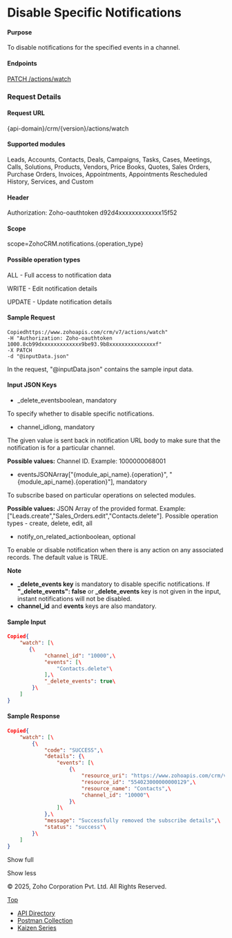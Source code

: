 
# Disable Specific Notifications

#### Purpose

To disable notifications for the specified events in a channel.

#### Endpoints

[PATCH /actions/watch](https://www.zoho.com/crm/developer/docs/api/v7/notifications/specific-disable.html)

### Request Details

#### Request URL

{api-domain}/crm/{version}/actions/watch

#### Supported modules

Leads, Accounts, Contacts, Deals, Campaigns, Tasks, Cases, Meetings, Calls, Solutions, Products, Vendors, Price Books, Quotes, Sales Orders, Purchase Orders, Invoices, Appointments, Appointments Rescheduled History, Services, and Custom

#### Header

Authorization: Zoho-oauthtoken d92d4xxxxxxxxxxxxx15f52

#### Scope

scope=ZohoCRM.notifications.{operation\_type}

#### Possible operation types

ALL - Full access to notification data

WRITE - Edit notification details

UPDATE - Update notification details

#### Sample Request

``` curl
Copiedhttps://www.zohoapis.com/crm/v7/actions/watch"
-H "Authorization: Zoho-oauthtoken 1000.8cb99dxxxxxxxxxxxxx9be93.9b8xxxxxxxxxxxxxxxf"
-X PATCH
-d "@inputData.json"
```

In the request, "@inputData.json" contains the sample input data.

#### Input JSON Keys

- \_delete\_eventsboolean, mandatory



To specify whether to disable specific notifications.

- channel\_idlong, mandatory



The given value is sent back in notification URL body to make sure that the notification is for a particular channel.

**Possible values:** Channel ID. Example: 1000000068001

- eventsJSONArray\["{module\_api\_name}.{operation}", "{module\_api\_name}.{operation}"\], mandatory



To subscribe based on particular operations on selected modules.

**Possible values:** JSON Array of the provided format. Example: \["Leads.create","Sales\_Orders.edit","Contacts.delete"\]. Possible operation types - create, delete, edit, all

- notify\_on\_related\_actionboolean, optional



To enable or disable notification when there is any action on any associated records. The default value is TRUE.


**Note**

- **\_delete\_events key** is mandatory to disable specific notifications. If **"\_delete\_events": false** or **\_delete\_events** key is not given in the input, instant notifications will not be disabled.
- **channel\_id** and **events** keys are also mandatory.

#### Sample Input

``` json
Copied{
    "watch": [\
       {\
            "channel_id": "10000",\
            "events": [\
                "Contacts.delete"\
            ],\
            "_delete_events": true\
        }\
    ]
}
```

#### Sample Response

``` json
Copied{
    "watch": [\
        {\
            "code": "SUCCESS",\
            "details": {\
                "events": [\
                    {\
                        "resource_uri": "https://www.zohoapis.com/crm/v2/Contacts",\
                        "resource_id": "554023000000000129",\
                        "resource_name": "Contacts",\
                        "channel_id": "10000"\
                    }\
                ]\
            },\
            "message": "Successfully removed the subscribe details",\
            "status": "success"\
        }\
    ]
}
```

Show full

Show less

© 2025, Zoho Corporation Pvt. Ltd. All Rights Reserved.

[Top](https://www.zoho.com/crm/developer/docs/api/v7/notifications/specific-disable.html#top)

- [API Directory](https://www.zoho.com/crm/developer/docs/api-directory.html?source_from=qlink_)
- [Postman Collection](https://www.postman.com/zohocrmdevelopers/workspace/zoho-crm-developers/overview?source_from=qlink_)
- [Kaizen Series](https://www.zoho.com/crm/developer/docs/kaizen-series-directory.html?source_from=qlink_)